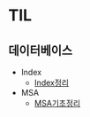 # TIL
## 데이터베이스
* Index
  * [Index정리](https://github.com/zeroempty2/TIL/blob/main/DATABASE/index.md)
* MSA
  * [MSA기초정리](https://github.com/zeroempty2/TIL/blob/main/DATABASE/MSA.md)